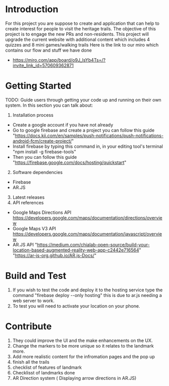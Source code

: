 # Introduction 
For this project you are suppose to create and application that can help to create interest for people to visit the heritage trails. The objective of this project is to engage
the new PRs and non-residents. This project will upgrade the current website with additional content which includes 4 quizzes and 8 mini games/walking trails
Here is the link to our miro which contains our flow and stuff we have done
- https://miro.com/app/board/o9J_lsYb4Ts=/?invite_link_id=570609362871


# Getting Started
TODO: Guide users through getting your code up and running on their own system. In this section you can talk about:
1.	Installation process
- Create a google account if you have not already
- Go to google firebase and create a project you can follow this guide "https://docs.kii.com/en/samples/push-notifications/push-notifications-android-fcm/create-project/"
- Install firebase by typing this command in, in your editing tool's terminal "npm install -g firebase-tools"
- Then you can follow this guide "https://firebase.google.com/docs/hosting/quickstart"
2.	Software dependencies
-  Firebase
-  AR.JS
3.	Latest releases
4.	API references
-  Google Maps Directions API https://developers.google.com/maps/documentation/directions/overview
-  Google Maps V3 API https://developers.google.com/maps/documentation/javascript/overview
- AR.JS API "https://medium.com/chialab-open-source/build-your-location-based-augmented-reality-web-app-c2442e716564"   "https://ar-js-org.github.io/AR.js-Docs/"

# Build and Test
1. If you wish to test the code and deploy it to the hosting service type the command "firebase deploy --only hosting"
this is due to ar.js needing a web server to work. 
2. To test you will need to activate your location on your phone.

# Contribute
1. They could improve the UI and the make enhancements on the UX.
2. Change the markers to be more unique so it relates to the landmark more.  
3. Add more realistic content for the infromation pages and the pop up
4. finish all the trails
5. checklist of features of landmark
6. Checklisst of landmarks done 
7. AR Direction system ( Displaying arrow directions in AR.JS)




